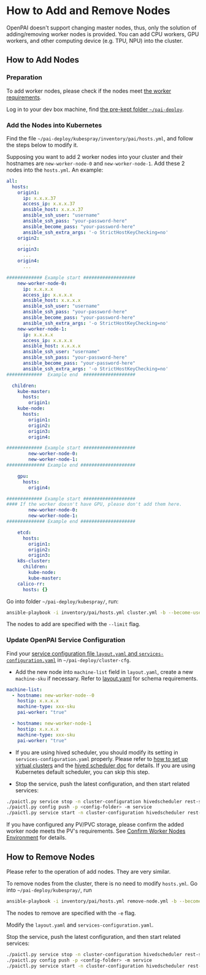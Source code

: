 # How to Add and Remove Nodes

OpenPAI doesn't support changing master nodes, thus, only the solution of adding/removing worker nodes is provided. You can add CPU workers, GPU workers, and other computing device (e.g. TPU, NPU) into the cluster.

## How to Add Nodes

### Preparation

To add worker nodes, please check if the nodes meet [the worker requirements](./installation-guide.md##installation-requirements).

Log in to your dev box machine, find [the pre-kept folder `~/pai-deploy`](./installation-guide.md#keep-a-folder).

### Add the Nodes into Kubernetes

Find the file `~/pai-deploy/kubespray/inventory/pai/hosts.yml`, and follow the steps below to modify it. 

Supposing you want to add 2 worker nodes into your cluster and their hostnames are `new-worker-node-0` and `new-worker-node-1`.  Add these 2 nodes into the `hosts.yml`. An example:

```yaml
all:
  hosts:
    origin1:
      ip: x.x.x.37
      access_ip: x.x.x.37
      ansible_host: x.x.x.37
      ansible_ssh_user: "username"
      ansible_ssh_pass: "your-password-here"
      ansible_become_pass: "your-password-here"
      ansible_ssh_extra_args: '-o StrictHostKeyChecking=no'
    origin2:
      ...
    origin3:
      ...
    origin4:
      ...

############# Example start ################### 
    new-worker-node-0:
      ip: x.x.x.x
      access_ip: x.x.x.x
      ansible_host: x.x.x.x
      ansible_ssh_user: "username"
      ansible_ssh_pass: "your-password-here"
      ansible_become_pass: "your-password-here"
      ansible_ssh_extra_args: '-o StrictHostKeyChecking=no'
    new-worker-node-1:
      ip: x.x.x.x
      access_ip: x.x.x.x
      ansible_host: x.x.x.x
      ansible_ssh_user: "username"
      ansible_ssh_pass: "your-password-here"
      ansible_become_pass: "your-password-here"
      ansible_ssh_extra_args: '-o StrictHostKeyChecking=no'
#############  Example end  ###################

  children:
    kube-master:
      hosts:
        origin1:
    kube-node:
      hosts:
        origin1:
        origin2:
        origin3:
        origin4:

############# Example start ################### 
        new-worker-node-0:
        new-worker-node-1:
############## Example end #################### 

    gpu:
      hosts:
        origin4:

############# Example start ################### 
#### If the worker doesn't have GPU, please don't add them here.
        new-worker-node-0:
        new-worker-node-1:
############## Example end #################### 

    etcd:
      hosts:
        origin1:
        origin2:
        origin3:
    k8s-cluster:
      children:
        kube-node:
        kube-master:
    calico-rr:
      hosts: {}
``` 

Go into folder `~/pai-deploy/kubespray/`, run:

```bash
ansible-playbook -i inventory/pai/hosts.yml cluster.yml -b --become-user=root --limit=new-worker-node-0,new-worker-node-1 -e "@inventory/pai/openpai.yml"
```

The nodes to add are specified with the `--limit` flag.

### Update OpenPAI Service Configuration

Find your [service configuration file `layout.yaml` and `services-configuration.yaml`](./basic-management-operations.md#pai-service-management-and-paictl) in  `~/pai-deploy/cluster-cfg`.

- Add the new node into `machine-list` field in `layout.yaml`, create a new `machine-sku` if necessary. Refer to [layout.yaml](./installation-guide.md#layoutyaml-format) for schema requirements.

```yaml
machine-list:
  - hostname: new-worker-node--0
    hostip: x.x.x.x
    machine-type: xxx-sku
    pai-worker: "true"

  - hostname: new-worker-node-1
    hostip: x.x.x.x
    machine-type: xxx-sku
    pai-worker: "true"
```

- If you are using hived scheduler, you should modify its setting in `services-configuration.yaml` properly. Please refer to [how to set up virtual clusters](./how-to-set-up-virtual-clusters.md) and the [hived scheduler doc](https://github.com/microsoft/hivedscheduler/blob/master/doc/user-manual.md) for details. If you are using Kubernetes default scheduler, you can skip this step.

- Stop the service, push the latest configuration, and then start related services:

```bash
./paictl.py service stop -n cluster-configuration hivedscheduler rest-server job-exporter
./paictl.py config push -p <config-folder> -m service
./paictl.py service start -n cluster-configuration hivedscheduler rest-server job-exporter
```

If you have configured any PV/PVC storage, please confirm the added worker node meets the PV's requirements. See [Confirm Worker Nodes Environment](./how-to-set-up-storage.md#confirm-environment-on-worker-nodes) for details.

## How to Remove Nodes

Please refer to the operation of add nodes. They are very similar.

To remove nodes from the cluster, there is no need to modify `hosts.yml`. 
Go into `~/pai-deploy/kubespray/`, run

```bash
ansible-playbook -i inventory/pai/hosts.yml remove-node.yml -b --become-user=root -e "node=worker-node-to-remove-0,worker-node-to-remove-1" -e "@inventory/pai/openpai.yml"
``` 

The nodes to remove are specified with the `-e` flag.

Modify the `layout.yaml` and `services-configuration.yaml`.

Stop the service, push the latest configuration, and then start related services:

```bash
./paictl.py service stop -n cluster-configuration hivedscheduler rest-server job-exporter
./paictl.py config push -p <config-folder> -m service
./paictl.py service start -n cluster-configuration hivedscheduler rest-server job-exporter
```
